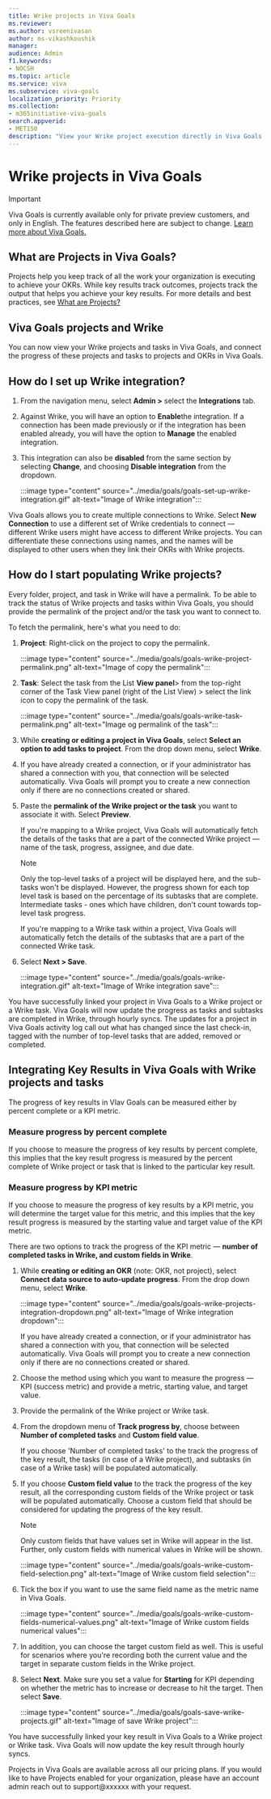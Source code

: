 ```yaml
---
title: Wrike projects in Viva Goals
ms.reviewer: 
ms.author: vsreenivasan
author: ms-vikashkoushik
manager: 
audience: Admin
f1.keywords:
- NOCSH
ms.topic: article
ms.service: viva
ms.subservice: viva-goals
localization_priority: Priority
ms.collection:  
- m365initiative-viva-goals  
search.appverid:
- MET150
description: "View your Wrike project execution directly in Viva Goals. "
---
```


# Wrike projects in Viva Goals

> [!IMPORTANT]
> Viva Goals is currently available only for private preview customers, and only in English. The features described here are subject to change. [Learn more about Viva Goals.](https://go.microsoft.com/fwlink/?linkid=2189933)

## What are Projects in Viva Goals?

Projects help you keep track of all the work your organization is executing to achieve your OKRs. While key results track outcomes, projects track the output that helps you achieve your key results. For more details and best practices, see [What are Projects?](https://help.ally.io/en/articles/4224975-what-are-projects)

## Viva Goals projects and Wrike

You can now view your Wrike projects and tasks in Viva Goals, and connect the progress of these projects and tasks to projects and OKRs in Viva Goals. 

## How do I set up Wrike integration? 

1. From the navigation menu, select **Admin >** select the **Integrations** tab.

2. Against Wrike, you will have an option to **Enable**the integration. If a connection has been made previously or if the integration has been enabled already, you will have the option to **Manage** the enabled integration.

3. This integration can also be **disabled** from the same section by selecting **Change**, and choosing **Disable integration** from the dropdown.

    :::image type="content" source="../media/goals/goals-set-up-wrike-integration.gif" alt-text="Image of Wrike integration":::

Viva Goals allows you to create multiple connections to Wrike. Select **New Connection** to use a different set of Wrike credentials to connect — different Wrike users might have access to different Wrike projects. You can differentiate these connections using names, and the names will be displayed to other users when they link their OKRs with Wrike projects.

## How do I start populating Wrike projects?

Every folder, project, and task in Wrike will have a permalink. To be able to track the status of Wrike projects and tasks within Viva Goals, you should provide the permalink of the project and/or the task you want to connect to. 

To fetch the permalink, here's what you need to do: 

1. **Project**: Right-click on the project to copy the permalink.

    :::image type="content" source="../media/goals/goals-wrike-project-permalink.png" alt-text="Image of copy the permalink":::


2. **Task**: Select the task from the List **View panel**> from the top-right corner of the Task View panel (right of the List View) > select the link icon to copy the permalink of the task.

    :::image type="content" source="../media/goals/goals-wrike-task-permalink.png" alt-text="Image og permalink of the task":::  

3. While **creating or editing a project in Viva Goals**, select **Select an option to add tasks to project**. From the drop down menu, select **Wrike**.

4. If you have already created a connection, or if your administrator has shared a connection with you, that connection will be selected automatically. Viva Goals will prompt you to create a new connection only if there are no connections created or shared.

5. Paste the **permalink of the Wrike project or the task** you want to associate it with. Select **Preview**. 

    If you're mapping to a Wrike project, Viva Goals will automatically fetch the details of the tasks that are a part of the connected Wrike project — name of the task, progress, assignee, and due date.

    > [!NOTE]
    > Only the top-level tasks of a project will be displayed here, and the sub-tasks won't be displayed. However, the progress shown for each top level task is based on the percentage of its subtasks that are complete. Intermediate tasks -  ones which have children, don't count towards top-level task progress.

    If you're mapping to a Wrike task within a project, Viva Goals will automatically fetch the details of the subtasks that are a part of the connected Wrike task.

6. Select **Next > Save**.

    :::image type="content" source="../media/goals/goals-wrike-integration.gif" alt-text="Image of Wrike integration save":::

You have successfully linked your project in Viva Goals to a Wrike project or a Wrike task. Viva Goals will now update the progress as tasks and subtasks are completed in Wrike, through hourly syncs. The updates for a project in Viva Goals activity log call out what has changed since the last check-in, tagged with the number of top-level tasks that are added, removed or completed.

## Integrating Key Results in Viva Goals with Wrike projects and tasks 

The progress of key results in VIav Goals can be measured either by percent complete or a KPI metric.

### Measure progress by percent complete 

If you choose to measure the progress of key results by percent complete, this implies that the key result progress is measured by the percent complete of Wrike project or task that is linked to the particular key result. 

### Measure progress by KPI metric 

If you choose to measure the progress of key results by a KPI metric, you will determine the target value for this metric, and this implies that the key result progress is measured by the starting value and target value of the KPI metric. 

There are two options to track the progress of the KPI metric  — **number of completed tasks in Wrike, and custom fields in Wrike**.  

1. While **creating or editing an OKR** (note: OKR, not project), select **Connect data source to auto-update progress**. From the drop down menu, select **Wrike**.

    :::image type="content" source="../media/goals/goals-wrike-projects-integration-dropdown.png" alt-text="Image of Wrike integration dropdown":::

    If you have already created a connection, or if your administrator has shared a connection with you, that connection will be selected automatically. Viva Goals will prompt you to create a new connection only if there are no connections created or shared.

2. Choose the method using which you want to measure the progress — KPI (success metric) and provide a metric, starting value, and target value.

3. Provide the permalink of the Wrike project or Wrike task. 

4. From the dropdown menu of **Track progress by**, choose between **Number of completed tasks** and **Custom field value**. 

    If you choose 'Number of completed tasks' to the track the progress of the key result, the tasks (in case of a Wrike project), and subtasks (in case of a Wrike task) will be populated automatically. 

5. If you choose  **Custom field value** to the track the progress of the key result, all the corresponding custom fields of the Wrike project or task will be populated automatically. Choose a custom field that should be considered for updating the progress of the key result. 

    > [!NOTE]
    > Only custom fields that have values set in Wrike will appear in the list. Further, only custom fields with numerical values in Wrike will be shown. 

    :::image type="content" source="../media/goals/goals-wrike-custom-field-selection.png" alt-text="Image of Wrike custom field selection":::

6. Tick the box if you want to use the same field name as the metric name in Viva Goals. 

    :::image type="content" source="../media/goals/goals-wrike-custom-fields-numerical-values.png" alt-text="Image of Wrike custom fields numerical values":::

7. In addition, you can choose the target custom field as well. This is useful for scenarios where you're recording both the current value and the target in separate custom fields in the Wrike project.

8. Select **Next**. Make sure you set a value for **Starting** for KPI depending on whether the metric has to increase or decrease to hit the target. Then select **Save**.

    :::image type="content" source="../media/goals/goals-save-wrike-projects.gif" alt-text="Image of save Wrike project":::

You have successfully linked your key result in Viva Goals to a Wrike project or Wrike task. Viva Goals will now update the key result through hourly syncs. 

Projects in Viva Goals are available across all our pricing plans. If you would like to have Projects enabled for your organization, please have an account admin reach out to support@xxxxxx with your request.    
